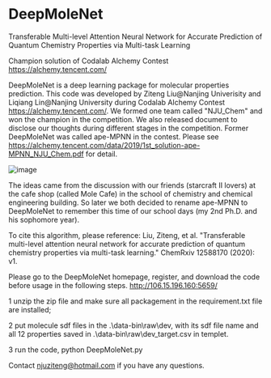 # DeepMoleNet

Transferable Multi-level Attention Neural Network for Accurate Prediction of Quantum Chemistry Properties via Multi-task Learning

Champion solution of Codalab Alchemy Contest 
<br>https://alchemy.tencent.com/  
  

DeepMoleNet is a deep learning package for molecular properties prediction. This code was developed by Ziteng Liu@Nanjing Univerisity and Liqiang Lin@Nanjing University during Codalab Alchemy Contest https://alchemy.tencent.com/. We formed one team called "NJU_Chem" and won the champion in the competition. We also released document to disclose our thoughts during different stages in the competition. Former DeepMoleNet was called ape-MPNN in the contest. Please see https://alchemy.tencent.com/data/2019/1st_solution-ape-MPNN_NJU_Chem.pdf for detail. 

![image](https://github.com/Frank-LIU-520/DeepMoleNet/blob/main/alchemy.png)

The ideas came from the discussion with our friends (starcraft Ⅱ lovers) at the cafe shop (called Mole Cafe) in the school of chemistry and chemical engineering building. So later we both decided to rename ape-MPNN to DeepMoleNet to remember this time of our school days (my 2nd Ph.D. and his sophomore year).

To cite this algorithm, please reference: Liu, Ziteng, et al. "Transferable multi-level attention neural network for accurate prediction of quantum chemistry properties via multi-task learning." ChemRxiv 12588170 (2020): v1.

Please go to the DeepMoleNet homepage, register, and download the code before usage in the following steps. http://106.15.196.160:5659/

1 unzip the zip file and make sure all packagement in the requirement.txt file are installed;

2 put molecule sdf files in the .\data-bin\raw\dev, with its sdf file name and all 12 properties saved in .\data-bin\raw\dev_target.csv in templet.

3 run the code, python DeepMoleNet.py

Contact njuziteng@hotmail.com if you have any questions.
